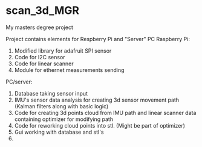 # scan_3d_MGR
My masters degree project

Project contains elements for Respberry Pi and "Server" PC
Raspberry Pi:
1. Modified library for adafruit SPI sensor 
2. Code for I2C sensor
3. Code for linear scanner
4. Module for ethernet measurements sending

PC/server:
1. Database taking sensor input
2. IMU's sensor data analysis for creating 3d sensor movement path (Kalman filters along with basic logic)
3. Code for creating 3d points cloud from IMU path and linear scanner data containing optimizer for modifying path
4. Code for reworking cloud points into stl. (Might be part of optimizer)
5. Gui working with database and stl's
6. 
